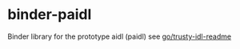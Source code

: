 # binder-paidl

Binder library for the prototype aidl (paidl)
see [go/trusty-idl-readme](http://go/trusty-idl-readme)
